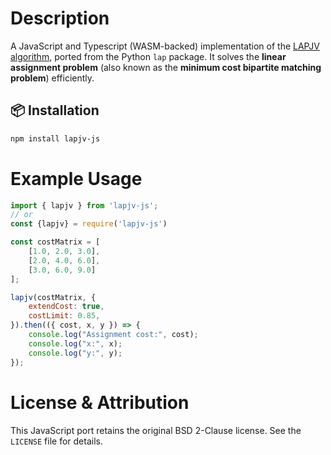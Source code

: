 # Description
A JavaScript and Typescript (WASM-backed) implementation of the [LAPJV algorithm](https://github.com/gatagat/lap), ported from the Python `lap` package. It solves the **linear assignment problem** (also known as the **minimum cost bipartite matching problem**) efficiently.


## 📦 Installation
```bash
npm install lapjv-js
```


# Example Usage
```javascript
import { lapjv } from 'lapjv-js';
// or
const {lapjv} = require('lapjv-js')

const costMatrix = [
    [1.0, 2.0, 3.0],
    [2.0, 4.0, 6.0],
    [3.0, 6.0, 9.0]
];

lapjv(costMatrix, {
    extendCost: true,
    costLimit: 0.85,
}).then(({ cost, x, y }) => {
    console.log("Assignment cost:", cost);
    console.log("x:", x);
    console.log("y:", y);
});

```
# License & Attribution
This JavaScript port retains the original BSD 2-Clause license. See the `LICENSE` file for details.
